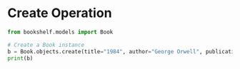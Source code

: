 # Create Operation

```python
from bookshelf.models import Book

# Create a Book instance
b = Book.objects.create(title="1984", author="George Orwell", publication_year=1949)
print(b)
